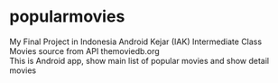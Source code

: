 # popularmovies
My Final Project in Indonesia Android Kejar (IAK) Intermediate Class<br>
Movies source from API themoviedb.org<br>
This is Android app, show main list of popular movies and show detail movies
